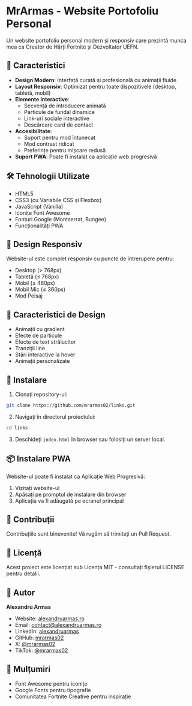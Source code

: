 # MrArmas - Website Portofoliu Personal

Un website portofoliu personal modern și responsiv care prezintă munca mea ca Creator de Hărți Fortnite și Dezvoltator UEFN.

## 🌟 Caracteristici

- **Design Modern**: Interfață curată și profesională cu animații fluide
- **Layout Responsiv**: Optimizat pentru toate dispozitivele (desktop, tabletă, mobil)
- **Elemente Interactive**: 
  - Secvență de introducere animată
  - Particule de fundal dinamice
  - Link-uri sociale interactive
  - Descărcare card de contact
- **Accesibilitate**: 
  - Suport pentru mod întunecat
  - Mod contrast ridicat
  - Preferințe pentru mișcare redusă
- **Suport PWA**: Poate fi instalat ca aplicație web progresivă

## 🛠️ Tehnologii Utilizate

- HTML5
- CSS3 (cu Variabile CSS și Flexbox)
- JavaScript (Vanilla)
- Iconițe Font Awesome
- Fonturi Google (Montserrat, Bungee)
- Funcționalități PWA

## 📱 Design Responsiv

Website-ul este complet responsiv cu puncte de întrerupere pentru:
- Desktop (> 768px)
- Tabletă (≤ 768px)
- Mobil (≤ 480px)
- Mobil Mic (≤ 360px)
- Mod Peisaj

## 🎨 Caracteristici de Design

- Animații cu gradient
- Efecte de particule
- Efecte de text strălucitor
- Tranziții line
- Stări interactive la hover
- Animații personalizate

## 🔧 Instalare

1. Clonați repository-ul:
```bash
git clone https://github.com/mrarmas02/links.git
```

2. Navigați în directorul proiectului:
```bash
cd links
```

3. Deschideți `index.html` în browser sau folosiți un server local.

## 📦 Instalare PWA

Website-ul poate fi instalat ca Aplicație Web Progresivă:
1. Vizitați website-ul
2. Apăsați pe promptul de instalare din browser
3. Aplicația va fi adăugată pe ecranul principal

## 🤝 Contribuții

Contribuțiile sunt binevenite! Vă rugăm să trimiteți un Pull Request.

## 📄 Licență

Acest proiect este licențiat sub Licența MIT - consultați fișierul LICENSE pentru detalii.

## 👤 Autor

**Alexandru Armas**
- Website: [alexandruarmas.ro](https://alexandruarmas.ro)
- Email: contact@alexandruarmas.ro
- LinkedIn: [alexandruarmas](https://www.linkedin.com/in/alexandruarmas/)
- GitHub: [mrarmas02](https://github.com/mrarmas02)
- X: [@mrarmas02](http://www.x.com/mrarmas02)
- TikTok: [@mrarmas02](https://tiktok.com/@mrarmas02)

## 🙏 Mulțumiri

- Font Awesome pentru iconițe
- Google Fonts pentru tipografie
- Comunitatea Fortnite Creative pentru inspirație 